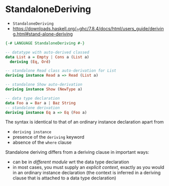# StandaloneDeriving

- `StandaloneDeriving`
- https://downloads.haskell.org/~ghc/7.8.4/docs/html/users_guide/deriving.html#stand-alone-deriving

```hs
{-# LANGUAGE StandaloneDeriving #-}

-- datatype with auto-derived classed
data List a = Empty | Cons a (List a)
  deriving (Eq, Ord)

-- standalone Read class auto-derivation for List
deriving instance Read a => Read (List a)

-- standalone Show auto-derivation
deriving instance Show (NewType a)

-- data type declaration
data Foo a = Bar a | Baz String
-- standalone derivation
deriving instance Eq a => Eq (Foo a)
```


The syntax is identical to that of an ordinary instance declaration apart from
- `deriving instance`
- presence of the `deriving` keyword
- absence of the `where` clause

Standalone deriving differs from a deriving clause in important ways:
- can be in *different module* wrt the data type declaration
- in most cases, you must supply an *explicit context*, exactly as you would in an ordinary instance declaration (the context is inferred in a deriving clause that is attached to a data type declaration)

